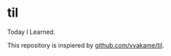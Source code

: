 # til
Today I Learned.

This repository is inspiered by [github.com/vvakame/til](https://github.com/vvakame/til).

